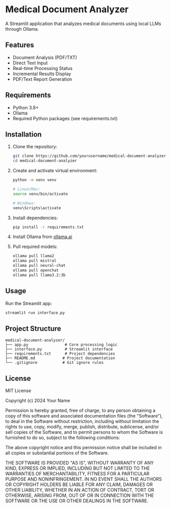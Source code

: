 # Medical Document Analyzer

A Streamlit application that analyzes medical documents using local LLMs through Ollama.

## Features

- Document Analysis (PDF/TXT)
- Direct Text Input
- Real-time Processing Status
- Incremental Results Display
- PDF/Text Report Generation

## Requirements

- Python 3.8+
- Ollama
- Required Python packages (see requirements.txt)

## Installation

1. Clone the repository:

   ```bash
   git clone https://github.com/yourusername/medical-document-analyzer.git
   cd medical-document-analyzer
   ```

2. Create and activate virtual environment:

   ```bash
   python -m venv venv

   # Linux/Mac:
   source venv/bin/activate

   # Windows:
   venv\Scripts\activate
   ```

3. Install dependencies:

   ```bash
   pip install -r requirements.txt
   ```

4. Install Ollama from [ollama.ai](https://ollama.ai)

5. Pull required models:
   ```bash
   ollama pull llama2
   ollama pull mistral
   ollama pull neural-chat
   ollama pull openchat
   ollama pull llama3.2:3b
   ```

## Usage

Run the Streamlit app:

```bash
streamlit run interface.py
```

## Project Structure

```plaintext
medical-document-analyzer/
├── app.py                # Core processing logic
├── interface.py          # Streamlit interface
├── requirements.txt      # Project dependencies
├── README.md            # Project documentation
└── .gitignore           # Git ignore rules
```

## License

MIT License

Copyright (c) 2024 Your Name

Permission is hereby granted, free of charge, to any person obtaining a copy
of this software and associated documentation files (the "Software"), to deal
in the Software without restriction, including without limitation the rights
to use, copy, modify, merge, publish, distribute, sublicense, and/or sell
copies of the Software, and to permit persons to whom the Software is
furnished to do so, subject to the following conditions:

The above copyright notice and this permission notice shall be included in all
copies or substantial portions of the Software.

THE SOFTWARE IS PROVIDED "AS IS", WITHOUT WARRANTY OF ANY KIND, EXPRESS OR
IMPLIED, INCLUDING BUT NOT LIMITED TO THE WARRANTIES OF MERCHANTABILITY,
FITNESS FOR A PARTICULAR PURPOSE AND NONINFRINGEMENT. IN NO EVENT SHALL THE
AUTHORS OR COPYRIGHT HOLDERS BE LIABLE FOR ANY CLAIM, DAMAGES OR OTHER
LIABILITY, WHETHER IN AN ACTION OF CONTRACT, TORT OR OTHERWISE, ARISING FROM,
OUT OF OR IN CONNECTION WITH THE SOFTWARE OR THE USE OR OTHER DEALINGS IN THE
SOFTWARE.
